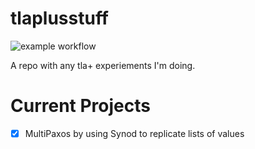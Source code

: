# tlaplusstuff 
![example workflow](https://github.com/cjen1/tlaplusstuff/actions/workflows/test.yml/badge.svg)

A repo with any tla+ experiements I'm doing.

# Current Projects
- [x] MultiPaxos by using Synod to replicate lists of values 

